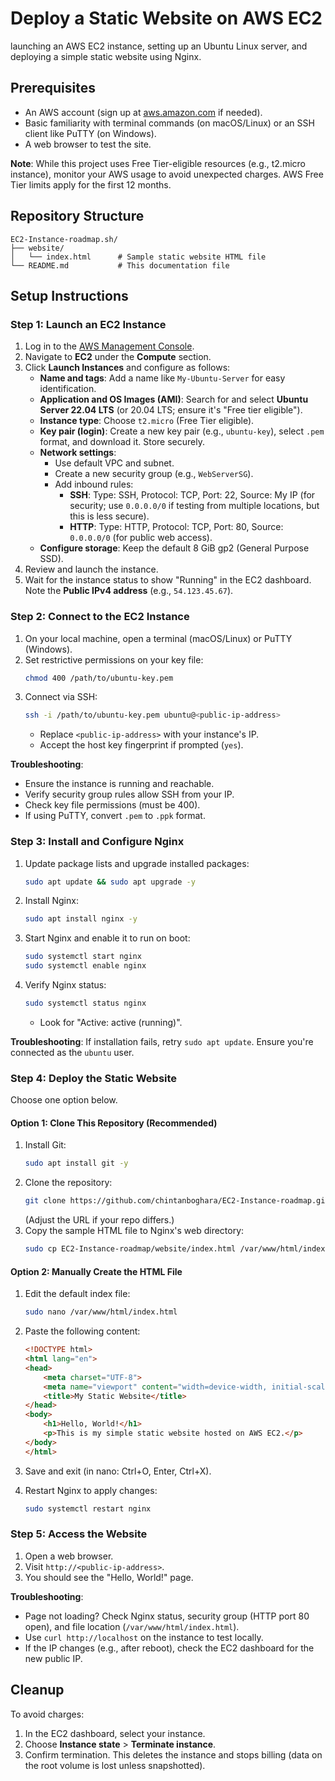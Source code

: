 # Deploy a Static Website on AWS EC2

launching an AWS EC2 instance, setting up an Ubuntu Linux server, and deploying a simple static website using Nginx.

## Prerequisites
- An AWS account (sign up at [aws.amazon.com](https://aws.amazon.com) if needed).
- Basic familiarity with terminal commands (on macOS/Linux) or an SSH client like PuTTY (on Windows).
- A web browser to test the site.

**Note**: While this project uses Free Tier-eligible resources (e.g., t2.micro instance), monitor your AWS usage to avoid unexpected charges. AWS Free Tier limits apply for the first 12 months.

## Repository Structure

```
EC2-Instance-roadmap.sh/
├── website/
│   └── index.html      # Sample static website HTML file
└── README.md           # This documentation file
```

## Setup Instructions

### Step 1: Launch an EC2 Instance
1. Log in to the [AWS Management Console](https://console.aws.amazon.com).
2. Navigate to **EC2** under the **Compute** section.
3. Click **Launch Instances** and configure as follows:
   - **Name and tags**: Add a name like `My-Ubuntu-Server` for easy identification.
   - **Application and OS Images (AMI)**: Search for and select **Ubuntu Server 22.04 LTS** (or 20.04 LTS; ensure it's "Free tier eligible").
   - **Instance type**: Choose `t2.micro` (Free Tier eligible).
   - **Key pair (login)**: Create a new key pair (e.g., `ubuntu-key`), select `.pem` format, and download it. Store securely.
   - **Network settings**:
     - Use default VPC and subnet.
     - Create a new security group (e.g., `WebServerSG`).
     - Add inbound rules:
       - **SSH**: Type: SSH, Protocol: TCP, Port: 22, Source: My IP (for security; use `0.0.0.0/0` if testing from multiple locations, but this is less secure).
       - **HTTP**: Type: HTTP, Protocol: TCP, Port: 80, Source: `0.0.0.0/0` (for public web access).
   - **Configure storage**: Keep the default 8 GiB gp2 (General Purpose SSD).
4. Review and launch the instance.
5. Wait for the instance status to show "Running" in the EC2 dashboard. Note the **Public IPv4 address** (e.g., `54.123.45.67`).

### Step 2: Connect to the EC2 Instance
1. On your local machine, open a terminal (macOS/Linux) or PuTTY (Windows).
2. Set restrictive permissions on your key file:
   ```bash
   chmod 400 /path/to/ubuntu-key.pem
   ```
3. Connect via SSH:
   ```bash
   ssh -i /path/to/ubuntu-key.pem ubuntu@<public-ip-address>
   ```
   - Replace `<public-ip-address>` with your instance's IP.
   - Accept the host key fingerprint if prompted (`yes`).

**Troubleshooting**:
- Ensure the instance is running and reachable.
- Verify security group rules allow SSH from your IP.
- Check key file permissions (must be 400).
- If using PuTTY, convert `.pem` to `.ppk` format.

### Step 3: Install and Configure Nginx
1. Update package lists and upgrade installed packages:
   ```bash
   sudo apt update && sudo apt upgrade -y
   ```
2. Install Nginx:
   ```bash
   sudo apt install nginx -y
   ```
3. Start Nginx and enable it to run on boot:
   ```bash
   sudo systemctl start nginx
   sudo systemctl enable nginx
   ```
4. Verify Nginx status:
   ```bash
   sudo systemctl status nginx
   ```
   - Look for "Active: active (running)".

**Troubleshooting**: If installation fails, retry `sudo apt update`. Ensure you're connected as the `ubuntu` user.

### Step 4: Deploy the Static Website
Choose one option below.

#### Option 1: Clone This Repository (Recommended)
1. Install Git:
   ```bash
   sudo apt install git -y
   ```
2. Clone the repository:
   ```bash
   git clone https://github.com/chintanboghara/EC2-Instance-roadmap.git
   ```
   (Adjust the URL if your repo differs.)
3. Copy the sample HTML file to Nginx's web directory:
   ```bash
   sudo cp EC2-Instance-roadmap/website/index.html /var/www/html/index.html
   ```

#### Option 2: Manually Create the HTML File
1. Edit the default index file:
   ```bash
   sudo nano /var/www/html/index.html
   ```
2. Paste the following content:
   ```html
   <!DOCTYPE html>
   <html lang="en">
   <head>
       <meta charset="UTF-8">
       <meta name="viewport" content="width=device-width, initial-scale=1.0">
       <title>My Static Website</title>
   </head>
   <body>
       <h1>Hello, World!</h1>
       <p>This is my simple static website hosted on AWS EC2.</p>
   </body>
   </html>
   ```
3. Save and exit (in nano: Ctrl+O, Enter, Ctrl+X).

4. Restart Nginx to apply changes:
   ```bash
   sudo systemctl restart nginx
   ```

### Step 5: Access the Website
1. Open a web browser.
2. Visit `http://<public-ip-address>`.
3. You should see the "Hello, World!" page.

**Troubleshooting**:
- Page not loading? Check Nginx status, security group (HTTP port 80 open), and file location (`/var/www/html/index.html`).
- Use `curl http://localhost` on the instance to test locally.
- If the IP changes (e.g., after reboot), check the EC2 dashboard for the new public IP.

## Cleanup
To avoid charges:
1. In the EC2 dashboard, select your instance.
2. Choose **Instance state** > **Terminate instance**.
3. Confirm termination. This deletes the instance and stops billing (data on the root volume is lost unless snapshotted).
